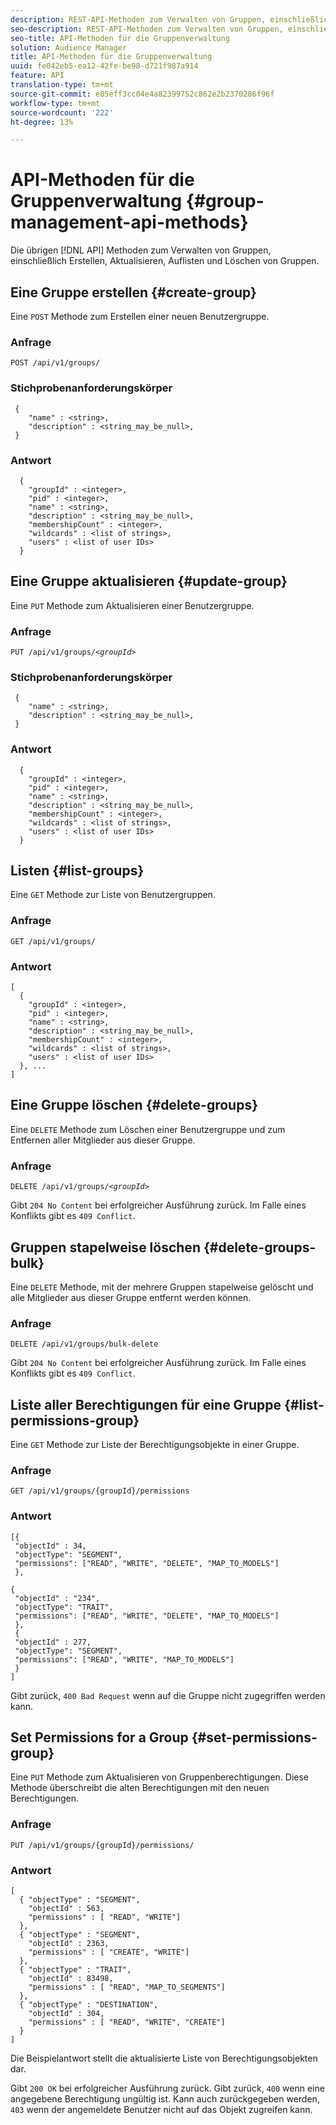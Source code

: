 ```yaml
---
description: REST-API-Methoden zum Verwalten von Gruppen, einschließlich Erstellen, Aktualisieren, Auflisten und Löschen von Gruppen.
seo-description: REST-API-Methoden zum Verwalten von Gruppen, einschließlich Erstellen, Aktualisieren, Auflisten und Löschen von Gruppen.
seo-title: API-Methoden für die Gruppenverwaltung
solution: Audience Manager
title: API-Methoden für die Gruppenverwaltung
uuid: fe042eb5-ea12-42fe-be98-d721f987a914
feature: API
translation-type: tm+mt
source-git-commit: e05eff3cc04e4a82399752c862e2b2370286f96f
workflow-type: tm+mt
source-wordcount: '222'
ht-degree: 13%

---
```



# API-Methoden für die Gruppenverwaltung {#group-management-api-methods}

Die übrigen [!DNL API] Methoden zum Verwalten von Gruppen, einschließlich Erstellen, Aktualisieren, Auflisten und Löschen von Gruppen.

<!-- c_rest_api_user_man_group.xml -->

## Eine Gruppe erstellen {#create-group}

Eine `POST` Methode zum Erstellen einer neuen Benutzergruppe.

<!-- r_rest_api_group_create.xml -->

### Anfrage

`POST /api/v1/groups/`

### Stichprobenanforderungskörper

```
 {
    "name" : <string>,
    "description" : <string_may_be_null>,
 }
```

### Antwort

```
  {
    "groupId" : <integer>,
    "pid" : <integer>,
    "name" : <string>,
    "description" : <string_may_be_null>,
    "membershipCount" : <integer>,
    "wildcards" : <list of strings>,
    "users" : <list of user IDs>
  }
```

## Eine Gruppe aktualisieren {#update-group}

Eine `PUT` Methode zum Aktualisieren einer Benutzergruppe.

<!--
r_rest_api_group_update.xml
-->

### Anfrage

`PUT /api/v1/groups/`*`<groupId>`*

### Stichprobenanforderungskörper

```
 {
    "name" : <string>,
    "description" : <string_may_be_null>,
 }
```

### Antwort

```
  {
    "groupId" : <integer>,
    "pid" : <integer>,
    "name" : <string>,
    "description" : <string_may_be_null>,
    "membershipCount" : <integer>,
    "wildcards" : <list of strings>,
    "users" : <list of user IDs>
  }
```

## Listen {#list-groups}

Eine `GET` Methode zur Liste von Benutzergruppen.

<!--
r_rest_api_group_list.xml
-->

### Anfrage

`GET /api/v1/groups/`

### Antwort

```
[
  { 
    "groupId" : <integer>,
    "pid" : <integer>,
    "name" : <string>,
    "description" : <string_may_be_null>,
    "membershipCount" : <integer>,
    "wildcards" : <list of strings>,
    "users" : <list of user IDs>
  }, ...
]
```

## Eine Gruppe löschen {#delete-groups}

Eine `DELETE` Methode zum Löschen einer Benutzergruppe und zum Entfernen aller Mitglieder aus dieser Gruppe.

<!-- r_rest_api_group_delete.xml -->

### Anfrage

`DELETE /api/v1/groups/`*`<groupId>`*

Gibt `204 No Content` bei erfolgreicher Ausführung zurück. Im Falle eines Konflikts gibt es `409 Conflict`.

## Gruppen stapelweise löschen {#delete-groups-bulk}

Eine `DELETE` Methode, mit der mehrere Gruppen stapelweise gelöscht und alle Mitglieder aus dieser Gruppe entfernt werden können.

<!-- r_rest_api_group_delete_bulk.xml -->

### Anfrage

`DELETE /api/v1/groups/bulk-delete`

Gibt `204 No Content` bei erfolgreicher Ausführung zurück. Im Falle eines Konflikts gibt es `409 Conflict`.

## Liste aller Berechtigungen für eine Gruppe {#list-permissions-group}

Eine `GET` Methode zur Liste der Berechtigungsobjekte in einer Gruppe.

<!-- r_rest_api_perm_list_group.xml -->

### Anfrage

`GET /api/v1/groups/{groupId}/permissions`

### Antwort

```
[{
 "objectId" : 34,
 "objectType": "SEGMENT",
 "permissions": ["READ", "WRITE", "DELETE", "MAP_TO_MODELS"]
 },

{
 "objectId" : "234",
 "objectType": "TRAIT",
 "permissions": ["READ", "WRITE", "DELETE", "MAP_TO_MODELS"]
 },
 {
 "objectId" : 277,
 "objectType": "SEGMENT",
 "permissions": ["READ", "WRITE", "MAP_TO_MODELS"]
 }
]
```

Gibt zurück, `400 Bad Request` wenn auf die Gruppe nicht zugegriffen werden kann.

## Set Permissions for a Group {#set-permissions-group}

Eine `PUT` Methode zum Aktualisieren von Gruppenberechtigungen. Diese Methode überschreibt die alten Berechtigungen mit den neuen Berechtigungen.

<!-- r_rest_api_perm_set.xml -->

### Anfrage

`PUT /api/v1/groups/{groupId}/permissions/`

### Antwort

```
[ 
  { "objectType" : "SEGMENT",
    "objectId" : 563,
    "permissions" : [ "READ", "WRITE"]
  },
  { "objectType" : "SEGMENT",
    "objectId" : 2363,
    "permissions" : [ "CREATE", "WRITE"]
  },
  { "objectType" : "TRAIT",
    "objectId" : 83498,
    "permissions" : [ "READ", "MAP_TO_SEGMENTS"]
  },
  { "objectType" : "DESTINATION",
    "objectId" : 304,
    "permissions" : [ "READ", "WRITE", "CREATE"]
  }
]
```

Die Beispielantwort stellt die aktualisierte Liste von Berechtigungsobjekten dar.

Gibt `200 OK` bei erfolgreicher Ausführung zurück. Gibt zurück, `400` wenn eine angegebene Berechtigung ungültig ist. Kann auch zurückgegeben werden, `403` wenn der angemeldete Benutzer nicht auf das Objekt zugreifen kann.